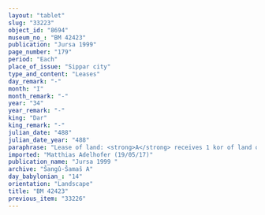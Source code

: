 ```yaml
---
layout: "tablet"
slug: "33223"
object_id: "8694"
museum_no_: "BM 42423"
publication: "Jursa 1999"
page_number: "179"
period: "Each"
place_of_issue: "Sippar city"
type_and_content: "Leases"
day_remark: "-"
month: "I"
month_remark: "-"
year: "34"
year_remark: "-"
king: "Dar"
king_remark: "-"
julian_date: "488"
julian_date_year: "488"
paraphrase: "Lease of land: <strong>A</strong> receives 1 kor of land out of 7 kor (1260 l) of land, property of the princes and the palace of Sippar, which is at <strong>B</strong>&rsquo;s disposal. <strong>A</strong> is to pay [+]1 kor of barley for the field and provide the barley for seeds. <strong>B</strong> is to till and cultivate the land. 2 witnesses and the scribe (= <strong>B</strong>). Addendum: <strong>B</strong> vouches for the work on the field, the raising of the crop and the guarding of the land. Each party has taken a copy of the document.<br /> &nbsp;<br /> <strong>A</strong>&nbsp;= Bēl-rēmanni/Mu&scaron;eb&scaron;i-Marduk//&Scaron;ang&ucirc;-&Scaron;ama&scaron;; <strong>B</strong>&nbsp;= Nergal-uballiṭ/Ṭābia<br /> &nbsp;"
imported: "Matthias Adelhofer (19/05/17)"
publication_name: "Jursa 1999 "
archive: "Šangû-Šamaš A"
day_babylonian_: "14"
orientation: "Landscape"
title: "BM 42423"
previous_item: "33226"
---
```

